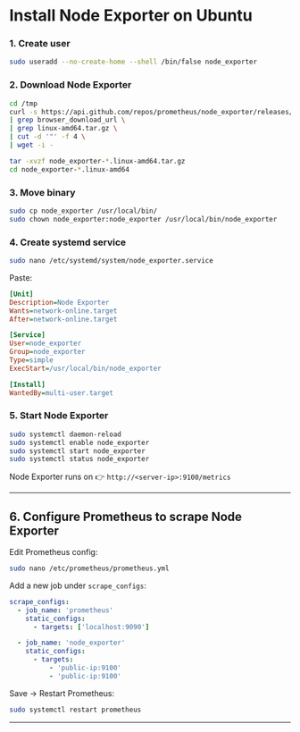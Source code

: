 # **Install Node Exporter on Ubuntu**

### 1. Create user

```bash
sudo useradd --no-create-home --shell /bin/false node_exporter
```

### 2. Download Node Exporter

```bash
cd /tmp
curl -s https://api.github.com/repos/prometheus/node_exporter/releases/latest \
| grep browser_download_url \
| grep linux-amd64.tar.gz \
| cut -d '"' -f 4 \
| wget -i -
```

```bash
tar -xvzf node_exporter-*.linux-amd64.tar.gz
cd node_exporter-*.linux-amd64
```

### 3. Move binary

```bash
sudo cp node_exporter /usr/local/bin/
sudo chown node_exporter:node_exporter /usr/local/bin/node_exporter
```

### 4. Create systemd service

```bash
sudo nano /etc/systemd/system/node_exporter.service
```

Paste:

```ini
[Unit]
Description=Node Exporter
Wants=network-online.target
After=network-online.target

[Service]
User=node_exporter
Group=node_exporter
Type=simple
ExecStart=/usr/local/bin/node_exporter

[Install]
WantedBy=multi-user.target
```

### 5. Start Node Exporter

```bash
sudo systemctl daemon-reload
sudo systemctl enable node_exporter
sudo systemctl start node_exporter
sudo systemctl status node_exporter
```

Node Exporter runs on 👉 `http://<server-ip>:9100/metrics`

---

## **6. Configure Prometheus to scrape Node Exporter**

Edit Prometheus config:

```bash
sudo nano /etc/prometheus/prometheus.yml
```

Add a new job under `scrape_configs`:

```yaml
scrape_configs:
  - job_name: 'prometheus'
    static_configs:
      - targets: ['localhost:9090']

  - job_name: 'node_exporter'
    static_configs:
      - targets:
          - 'public-ip:9100'
          - 'public-ip:9100'


```

Save → Restart Prometheus:

```bash
sudo systemctl restart prometheus
```

---



